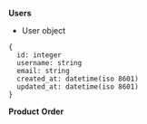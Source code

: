 **Users**
* User object
```
{
  id: integer
  username: string
  email: string
  created_at: datetime(iso 8601)
  updated_at: datetime(iso 8601)
}
```
**Product**
**Order**
